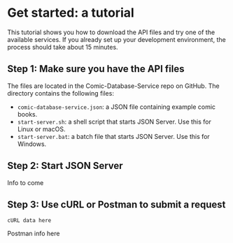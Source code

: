 # Get started: a tutorial
This tutorial shows you how to download the API files and try one of the available services. If you already set up your development environment, the process should take about 15 minutes.

## Step 1: Make sure you have the API files
The files are located in the Comic-Database-Service repo on GitHub. The directory contains the following files:

- `comic-database-service.json`: a JSON file containing example comic books.
- `start-server.sh`: a shell script that starts JSON Server. Use this for Linux or macOS.
- `start-server.bat`: a batch file that starts JSON Server. Use this for Windows.

## Step 2: Start JSON Server
Info to come

## Step 3: Use cURL or Postman to submit a request
```
cURL data here
```

Postman info here
